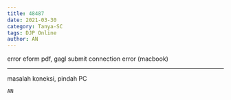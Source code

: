 ```yaml
---
title: 48487
date: 2021-03-30
category: Tanya-SC
tags: DJP Online
author: AN
---
```


error eform pdf, gagl submit connection error (macbook)

---

masalah koneksi, pindah PC

`AN`

